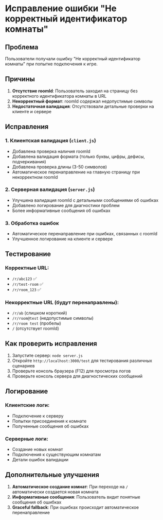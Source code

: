 # Исправление ошибки "Не корректный идентификатор комнаты"

## Проблема
Пользователи получали ошибку "Не корректный идентификатор комнаты" при попытке подключения к игре.

## Причины
1. **Отсутствие roomId**: Пользователь заходил на страницу без корректного идентификатора комнаты в URL
2. **Некорректный формат**: roomId содержал недопустимые символы
3. **Недостаточная валидация**: Отсутствовали детальные проверки на клиенте и сервере

## Исправления

### 1. Клиентская валидация (`client.js`)
- Добавлена проверка наличия roomId
- Добавлена валидация формата (только буквы, цифры, дефисы, подчеркивания)
- Добавлена проверка длины (3-50 символов)
- Автоматическое перенаправление на главную страницу при некорректном roomId

### 2. Серверная валидация (`server.js`)
- Улучшена валидация roomId с детальными сообщениями об ошибках
- Добавлено логирование для диагностики проблем
- Более информативные сообщения об ошибках

### 3. Обработка ошибок
- Автоматическое перенаправление при ошибках, связанных с roomId
- Улучшенное логирование на клиенте и сервере

## Тестирование

### Корректные URL:
- `/r/abc123` ✅
- `/r/test-room` ✅
- `/r/room_123` ✅

### Некорректные URL (будут перенаправлены):
- `/r/ab` (слишком короткий)
- `/r/room@test` (недопустимые символы)
- `/r/room test` (пробелы)
- `/` (отсутствует roomId)

## Как проверить исправления

1. Запустите сервер: `node server.js`
2. Откройте `http://localhost:3000/test` для тестирования различных сценариев
3. Проверьте консоль браузера (F12) для просмотра логов
4. Проверьте консоль сервера для диагностических сообщений

## Логирование

### Клиентские логи:
- Подключение к серверу
- Попытки присоединения к комнате
- Полученные сообщения об ошибках

### Серверные логи:
- Создание новых комнат
- Подключения к существующим комнатам
- Детали ошибок валидации

## Дополнительные улучшения

1. **Автоматическое создание комнат**: При переходе на `/` автоматически создается новая комната
2. **Информативные сообщения**: Пользователь видит понятные сообщения об ошибках
3. **Graceful fallback**: При ошибках происходит автоматическое перенаправление
